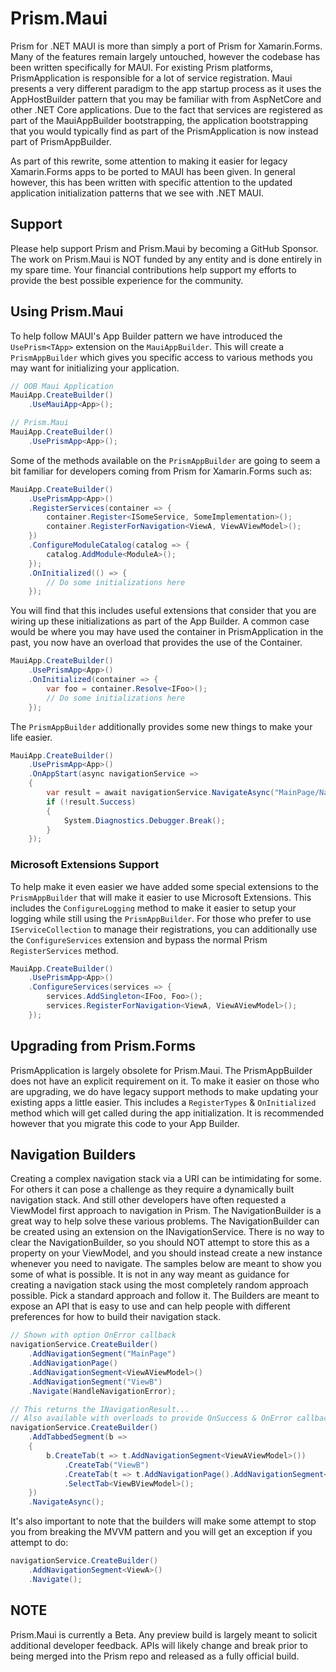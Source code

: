 # Prism.Maui

Prism for .NET MAUI is more than simply a port of Prism for Xamarin.Forms. Many of the features remain largely untouched, however the codebase has been written specifically for MAUI. For existing Prism platforms, PrismApplication is responsible for a lot of service registration. Maui presents a very different paradigm to the app startup process as it uses the AppHostBuilder pattern that you may be familiar with from AspNetCore and other .NET Core applications. Due to the fact that services are registered as part of the MauiAppBuilder bootstrapping, the application bootstrapping that you would typically find as part of the PrismApplication is now instead part of PrismAppBuilder.

As part of this rewrite, some attention to making it easier for legacy Xamarin.Forms apps to be ported to MAUI has been given. In general however, this has been written with specific attention to the updated application initialization patterns that we see with .NET MAUI.

## Support

Please help support Prism and Prism.Maui by becoming a GitHub Sponsor. The work on Prism.Maui is NOT funded by any entity and is done entirely in my spare time. Your financial contributions help support my efforts to provide the best possible experience for the community.

## Using Prism.Maui

To help follow MAUI's App Builder pattern we have introduced the `UsePrism<TApp>` extension on the `MauiAppBuilder`. This will create a `PrismAppBuilder` which gives you specific access to various methods you may want for initializing your application.

```cs
// OOB Maui Application
MauiApp.CreateBuilder()
    .UseMauiApp<App>();

// Prism.Maui
MauiApp.CreateBuilder()
    .UsePrismApp<App>();
```

Some of the methods available on the `PrismAppBuilder` are going to seem a bit familiar for developers coming from Prism for Xamarin.Forms such as:

```cs
MauiApp.CreateBuilder()
    .UsePrismApp<App>()
    .RegisterServices(container => {
        container.Register<ISomeService, SomeImplementation>();
        container.RegisterForNavigation<ViewA, ViewAViewModel>();
    })
    .ConfigureModuleCatalog(catalog => {
        catalog.AddModule<ModuleA>();
    });
    .OnInitialized(() => {
        // Do some initializations here
    });
```

You will find that this includes useful extensions that consider that you are wiring up these initializations as part of the App Builder. A common case would be where you may have used the container in PrismApplication in the past, you now have an overload that provides the use of the Container.

```cs
MauiApp.CreateBuilder()
    .UsePrismApp<App>()
    .OnInitialized(container => {
        var foo = container.Resolve<IFoo>();
        // Do some initializations here
    });
```

The `PrismAppBuilder` additionally provides some new things to make your life easier.

```cs
MauiApp.CreateBuilder()
    .UsePrismApp<App>()
    .OnAppStart(async navigationService =>
    {
        var result = await navigationService.NavigateAsync("MainPage/NavigationPage/ViewA");
        if (!result.Success)
        {
            System.Diagnostics.Debugger.Break();
        }
    });
```

### Microsoft Extensions Support

To help make it even easier we have added some special extensions to the `PrismAppBuilder` that will make it easier to use Microsoft Extensions. This includes the `ConfigureLogging` method to make it easier to setup your logging while still using the `PrismAppBuilder`. For those who prefer to use `IServiceCollection` to manage their registrations, you can additionally use the `ConfigureServices` extension and bypass the normal Prism `RegisterServices` method.

```cs
MauiApp.CreateBuilder()
    .UsePrismApp<App>()
    .ConfigureServices(services => {
        services.AddSingleton<IFoo, Foo>();
        services.RegisterForNavigation<ViewA, ViewAViewModel>();
    });
```

## Upgrading from Prism.Forms

PrismApplication is largely obsolete for Prism.Maui. The PrismAppBuilder does not have an explicit requirement on it. To make it easier on those who are upgrading, we do have legacy support methods to make updating your existing apps a little easier. This includes a `RegisterTypes` & `OnInitialized` method which will get called during the app initialization. It is recommended however that you migrate this code to your App Builder.

## Navigation Builders

Creating a complex navigation stack via a URI can be intimidating for some. For others it can pose a challenge as they require a dynamically built navigation stack. And still other developers have often requested a ViewModel first approach to navigation in Prism. The NavigationBuilder is a great way to help solve these various problems. The NavigationBuilder can be created using an extension on the INavigationService. There is no way to clear the NavigationBuilder, so you should NOT attempt to store this as a property on your ViewModel, and you should instead create a new instance whenever you need to navigate. The samples below are meant to show you some of what is possible. It is not in any way meant as guidance for creating a navigation stack using the most completely random approach possible. Pick a standard approach and follow it. The Builders are meant to expose an API that is easy to use and can help people with different preferences for how to build their navigation stack.

```cs
// Shown with option OnError callback
navigationService.CreateBuilder()
    .AddNavigationSegment("MainPage")
    .AddNavigationPage()
    .AddNavigationSegment<ViewAViewModel>()
    .AddNavigationSegment("ViewB")
    .Navigate(HandleNavigationError);

// This returns the INavigationResult... 
// Also available with overloads to provide OnSuccess & OnError callbacks
navigationService.CreateBuilder()
    .AddTabbedSegment(b =>
    {
        b.CreateTab(t => t.AddNavigationSegment<ViewAViewModel>())
            .CreateTab("ViewB")
            .CreateTab(t => t.AddNavigationPage().AddNavigationSegment<ViewCViewModel>())
            .SelectTab<ViewBViewModel>();
    })
    .NavigateAsync();
```

It's also important to note that the builders will make some attempt to stop you from breaking the MVVM pattern and you will get an exception if you attempt to do:

```cs
navigationService.CreateBuilder()
    .AddNavigationSegment<ViewA>()
    .Navigate();
```

## NOTE

Prism.Maui is currently a Beta. Any preview build is largely meant to solicit additional developer feedback. APIs will likely change and break prior to being merged into the Prism repo and released as a fully official build.
